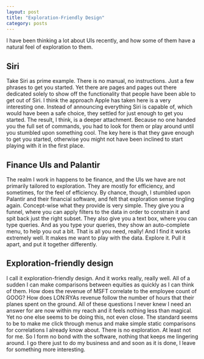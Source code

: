 ```yaml
---
layout: post
title: "Exploration-Friendly Design"
category: posts
---
```

I have been thinking a lot about UIs recently, and how some of them have a natural feel of exploration to them.

Siri
---

Take Siri as prime example. There is no manual, no instructions. Just a few phrases to get you started. Yet there are pages and pages out there dedicated solely to show off the functionality that people have been able to get out of Siri. I think the approach Apple has taken here is a very interesting one. Instead of announcing everything Siri is capable of, which would have been a safe choice, they settled for just enough to get you started. The result, I think, is a deeper attachment. Because no one handed you the full set of commands, you had to look for them or play around until you stumbled upon something cool. The key here is that they gave enough to get you started, otherwise you might not have been inclined to start playing with it in the first place.

Finance UIs and Palantir
------------------------

The realm I work in happens to be finance, and the UIs we have are not primarily tailored to exploration. They are mostly for efficiency, and sometimes, for the feel of efficiency. By chance, though, I stumbled upon Palantir and their financial software, and felt that exploration sense tingling again. Concept-wise what they provide is very simple. They give you a funnel, where you can apply filters to the data in order to constrain it and spit back just the right subset. They also give you a text box, where you can type queries. And as you type your queries, they show an auto-complete menu, to help you out a bit. That is all you need, really! And I find it works extremely well. It makes me want to play with the data. Explore it. Pull it apart, and put it together differently.

Exploration-friendly design
---------------------------

I call it exploration-friendly design. And it works really, really well. All of a sudden I can make comparisons between equities as quickly as I can think of them. How does the revenue of MSFT correlate to the employee count of GOOG? How does LON:RYAs revenue follow the number of hours that their planes spent on the ground. All of these questions I never knew I need an answer for are now within my reach and it feels nothing less than magical. Yet no one else seems to be doing this, not even close. The standard seems to be to make me click through menus and make simple static comparisons for correlations I already know about. There is no exploration. At least not for me. So I form no bond with the software, nothing that keeps me lingering around. I go there just to do my business and and soon as it is done, I leave for something more interesting.

